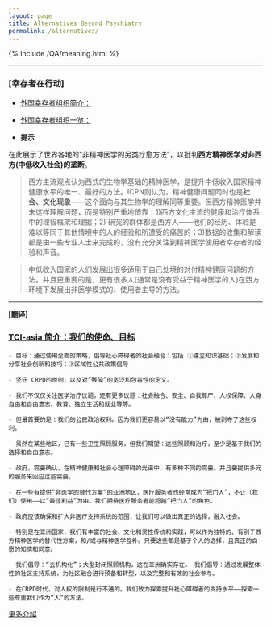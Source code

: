 ```yaml
---
layout: page
title: Alternatives Beyond Psychiatry
permalink: /alternatives/
---
```

{% include /QA/meaning.html %}
<hr>

### [幸存者在行动]

- [外国幸存者组织简介：](https://mdrights.github.io/posts/%E5%A4%96%E5%9B%BD%E5%B9%B8%E5%AD%98%E8%80%85%E7%BB%84%E7%BB%87%E8%AF%91%E4%BB%8B.html)
- [外国幸存者组织一览：](https://mdrights.github.io/posts/%E5%A4%96%E5%9B%BD%E5%B9%B8%E5%AD%98%E8%80%85%E7%BB%84%E7%BB%87%E4%B8%80%E8%A7%88.html)  

- **提示**  

在此展示了世界各地的“非精神医学的另类疗愈方法”，以批判**西方精神医学对非西方(中低收入社会)的垄断**。

> 西方主流观点认为西式的生物学基础的精神医学，是提升中低收入国家精神健康水平的唯一、最好的方法。ICPN则认为，精神健康问题同时也是**社会、文化现象**——这个面向与其生物学的理解同等重要。但西方精神医学并未这样理解问题，而是特别严重地倚靠：1)西方文化主流的健康和治疗体系中的理智框架和理据；2) 研究的群体都是西方人——他们的经历、体验是难以等同于其他情境中的人的经验和所遭受的痛苦的；3)数据的收集和解读都是由一些专业人士来完成的，没有充分关注到精神医学使用者幸存者的经验和声音。

> 中低收入国家的人们发展出很多适用于自己处境的对付精神健康问题的方法。并且更重要的是，更有很多人(通常是没有受益于精神医学的人)在西方环境下发展出非医学模式的、使用者主导的方法。


<hr>

**[翻译]**  

### [TCI-asia 简介：我们的使命、目标](https://mdrights.github.io/posts/TCIasia-%E7%AE%80%E4%BB%8B.html)

	

	- 目标：通过使用全面的策略，倡导社心障碍者的社会融合：包括 ①建立知识基础；②发展和分享社会创新和技巧；③区域性公共政策倡导

	- 坚守 CRPD的原则，以及对“残障”的宽泛和包容性的定义。

	- 我们不仅仅关注医学治疗议题，还有更多议题：社会融合、安全、自我尊严、人权保障、人身自由和自由意志、教育、独立生活和就业等等。

	- 但最首要的是：我们的公民政治权利。因为我们更容易以“没有能力”为由，被剥夺了这些权利。

	- 虽然在某些地区，已有一些卫生照顾服务，但我们期望：这些照顾和治疗，至少是基于我们的选择和自由意志。

	- 政府，需要确认，在精神健康和社会心理障碍的光谱中，有多种不同的需要。并且要提供多元的服务来回应这些需要。

	- 在一些有提供“非医学的替代方案”的亚洲地区，医疗服务者也经常成为“把门人”，不让（我们）使用——以“最佳利益”为由。我们期待医疗服务者能超越“把门人”的角色。

	- 政府应该确保和扩大非医疗支持系统的范围，让我们可以做出真正的选择，融入社会。

	- 特别是在亚洲国家，我们有丰富的社会、文化和灵性传统和实践，可以作为独特的、有别于西方精神医学的替代性方案，和/或与精神医学互补。只要这些都是基于个人的选择，且真正的自愿的知情和同意。

	- 我们倡导：“去机构化”；大型封闭照顾机构，这在亚洲确实存在。 我们倡导：通过发展整体性的社区支持系统，为社区融合进行预备和转型，以及完整和有效的社会参与。

	- 在CRPD时代，对人权的限制是行不通的。我们致力探索提升社心障碍者的支持水平——探索一些尊重我们作为“人”的方法。


[更多介绍](https://mdrights.github.io/posts/TCIasia-%E7%AE%80%E4%BB%8B.html)
